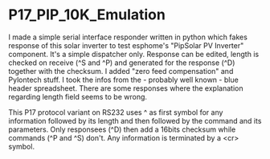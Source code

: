 # P17_PIP_10K_Emulation
I made a simple serial interface responder written in python which fakes response of this solar inverter to test esphome's "PipSolar PV Inverter" component. 
It's a simple dispatcher only. Response can be edited, length is checked on receive (^S and ^P) and generated for the response (^D) together with the checksum. I added "zero feed compensation" and Pylontech stuff.
I took the infos from the - probably well known - blue header spreadsheet. There are some responses where the explanation regarding length field seems to be wrong.

This P17 protocol variant on RS232 uses ^ as first symbol for any information followed by its length and then followed by the command and its parameters. Only responsees (^D) then add a 16bits checksum while commands (^P and ^S) don't.
Any information is terminated by a \<cr\> symbol.
